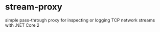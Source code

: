 # stream-proxy
simple pass-through proxy for inspecting or logging TCP network streams with .NET Core 2
